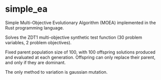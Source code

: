 # simple_ea
Simple Multi-Objective Evolutionary Algorithm (MOEA) implemented in the Rust programming language.

Solves the ZDT1 multi-objective synthetic test function (30 problem variables, 2 problem objectives).

Fixed parent population size of 100, with 100 offspring solutions produced and evaluated at each generation. Offspring can only replace their parent, and only if they are dominant.

The only method to variation is gaussian mutation.
